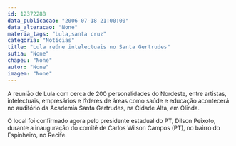 ```yaml
---
id: 12372288
data_publicacao: "2006-07-18 21:00:00"
data_alteracao: "None"
materia_tags: "Lula,santa cruz"
categoria: "Notícias"
title: "Lula reúne intelectuais no Santa Gertrudes"
sutia: "None"
chapeu: "None"
autor: "None"
imagem: "None"
---
```

<p><FONT size=2></p>
<p><P>A reunião de Lula com cerca de 200 personalidades do Nordeste, entre artistas, intelectuais, empresários e l?deres de áreas como saúde e educação acontecerá no auditório da Academia Santa Gertrudes, na Cidade Alta, em Olinda. </P></p>
<p><P>O local foi confirmado agora pelo presidente estadual do PT, Dilson Peixoto, durante a inauguração do comitê de Carlos Wilson Campos (PT), no bairro do Espinheiro, no Recife.</P></FONT> </p>
